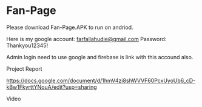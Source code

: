 # Fan-Page

Please download Fan-Page.APK to run on andriod.

Here is my google account:  farfallahudie@gmail.com Password: Thankyou12345!

Admin login need to use google and firebase is link with this accound also. 



Project Report

https://docs.google.com/document/d/1hmV4zi8shWVVF60PcxUyoUb6_cD-kBw1FkyrttYNouA/edit?usp=sharing

Video


